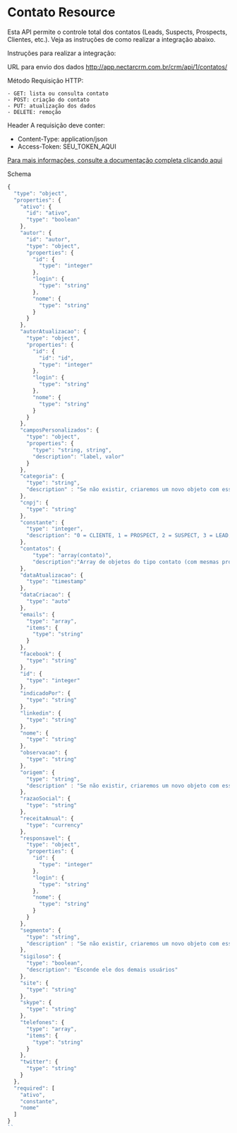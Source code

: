 # Contato Resource

Esta API permite o controle total dos contatos (Leads, Suspects, Prospects, Clientes, etc.). Veja as instruções de como realizar a integração abaixo.


Instruções para realizar a integração:

URL para envio dos dados
http://app.nectarcrm.com.br/crm/api/1/contatos/

Método
Requisição HTTP:

    - GET: lista ou consulta contato
    - POST: criação do contato
    - PUT: atualização dos dados
    - DELETE: remoção

Header
A requisição deve conter:

- Content-Type: application/json
- Access-Token: SEU_TOKEN_AQUI

[Para mais informações, consulte a documentação completa clicando aqui](http://docs.nectarcrm.apiary.io)

Schema
```js
{
  "type": "object",
  "properties": {
    "ativo": {
      "id": "ativo",
      "type": "boolean"
    },
    "autor": {
      "id": "autor",
      "type": "object",
      "properties": {
        "id": {
          "type": "integer"
        },
        "login": {
          "type": "string"
        },
        "nome": {
          "type": "string"
        }
      }
    },
    "autorAtualizacao": {
      "type": "object",
      "properties": {
        "id": {
          "id": "id",
          "type": "integer"
        },
        "login": {
          "type": "string"
        },
        "nome": {
          "type": "string"
        }
      }
    },
    "camposPersonalizados": {
      "type": "object",
      "properties": {
        "type": "string, string",
        "description": "label, valor"
      }
    },
    "categoria": {
      "type": "string",
      "description" : "Se não existir, criaremos um novo objeto com esse nome."
    },
    "cnpj": {
      "type": "string"
    },
    "constante": {
      "type": "integer",
      "description": "0 = CLIENTE, 1 = PROSPECT, 2 = SUSPECT, 3 = LEAD, 4 = CONTATO_RELACIONADO, 5 = DESCARTADO",
    },
    "contatos": {
        "type": "array(contato)",
        "description":"Array de objetos do tipo contato (com mesmas propriedades desse schema Contato)"
    },
    "dataAtualizacao": {
      "type": "timestamp"
    },
    "dataCriacao": {
      "type": "auto"
    },
    "emails": {
      "type": "array",
      "items": {
        "type": "string"
      }
    },
    "facebook": {
      "type": "string"
    },
    "id": {
      "type": "integer"
    },
    "indicadoPor": {
      "type": "string"
    },
    "linkedin": {
      "type": "string"
    },
    "nome": {
      "type": "string"
    },
    "observacao": {
      "type": "string"
    },
    "origem": {
      "type": "string",
      "description" : "Se não existir, criaremos um novo objeto com esse nome."
    },
    "razaoSocial": {
      "type": "string"
    },
    "receitaAnual": {
      "type": "currency"
    },
    "responsavel": {
      "type": "object",
      "properties": {
        "id": {
          "type": "integer"
        },
        "login": {
          "type": "string"
        },
        "nome": {
          "type": "string"
        }
      }
    },
    "segmento": {
      "type": "string",
      "description" : "Se não existir, criaremos um novo objeto com esse nome."
    },
    "sigiloso": {
      "type": "boolean",
      "description": "Esconde ele dos demais usuários"
    },
    "site": {
      "type": "string"
    },
    "skype": {
      "type": "string"
    },
    "telefones": {
      "type": "array",
      "items": {
        "type": "string"
      }
    },
    "twitter": {
      "type": "string"
    }
  },
  "required": [
    "ativo",
    "constante",
    "nome"
  ]
}
``